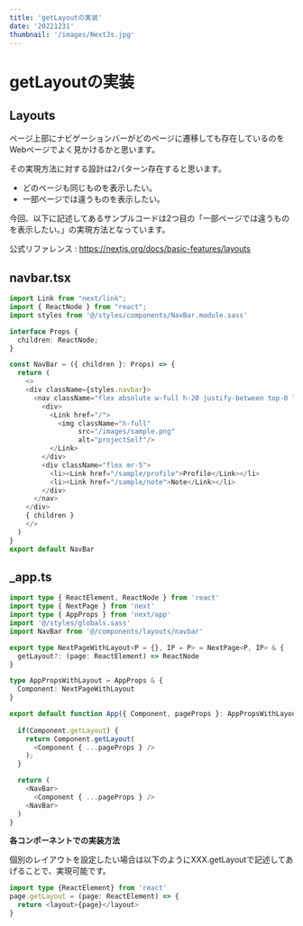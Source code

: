 ```yaml
---
title: 'getLayoutの実装'
date: '20221231'
thumbnail: '/images/NextJs.jpg'
---
```


# **getLayoutの実装**

## **Layouts**

ページ上部にナビゲーションバーがどのページに遷移しても存在しているのをWebページでよく見かけるかと思います。

その実現方法に対する設計は2パターン存在すると思います。
- どのページも同じものを表示したい。
- 一部ページでは違うものを表示したい。

今回、以下に記述してあるサンプルコードは2つ目の「一部ページでは違うものを表示したい。」の実現方法となっています。

公式リファレンス : <https://nextjs.org/docs/basic-features/layouts>

## **navbar.tsx**
```typescript
import Link from "next/link";
import { ReactNode } from "react";
import styles from '@/styles/components/NavBar.module.sass'

interface Props {
  children: ReactNode;
}

const NavBar = ({ children }: Props) => {
  return (
    <>
    <div className={styles.navbar}>
      <nav className="flex absolute w-full h-20 justify-between top-0 left-0">
        <div>
          <Link href="/">
            <img className="h-full"
                 src="/images/sample.png"
                 alt="projectSelf"/>
          </Link>
        </div>
        <div className="flex mr-5">
          <li><Link href="/sample/profile">Profile</Link></li>
          <li><Link href="/sample/note">Note</Link></li>
        </div>
      </nav>
    </div>
    { children }
    </>
  )
}
export default NavBar
```

## **_app.ts**
```typescript
import type { ReactElement, ReactNode } from 'react'
import type { NextPage } from 'next'
import type { AppProps } from 'next/app'
import '@/styles/globals.sass'
import NavBar from '@/components/layouts/navbar'

export type NextPageWithLayout<P = {}, IP = P> = NextPage<P, IP> & {
  getLayout?: (page: ReactElement) => ReactNode
}

type AppPropsWithLayout = AppProps & {
  Component: NextPageWithLayout
}

export default function App({ Component, pageProps }: AppPropsWithLayout) {
  
  if(Component.getLayout) {
    return Component.getLayout(
      <Component { ...pageProps } />
    );
  }

  return (
    <NavBar>
      <Component { ...pageProps } />
    <NavBar>
  )
}
```

**各コンポーネントでの実装方法**

個別のレイアウトを設定したい場合は以下のようにXXX.getLayoutで記述してあげることで、実現可能です。

```typescript
import type {ReactElement} from 'react'
page.getLayout = (page: ReactElement) => {
  return <layout>{page}</layout>
}
```